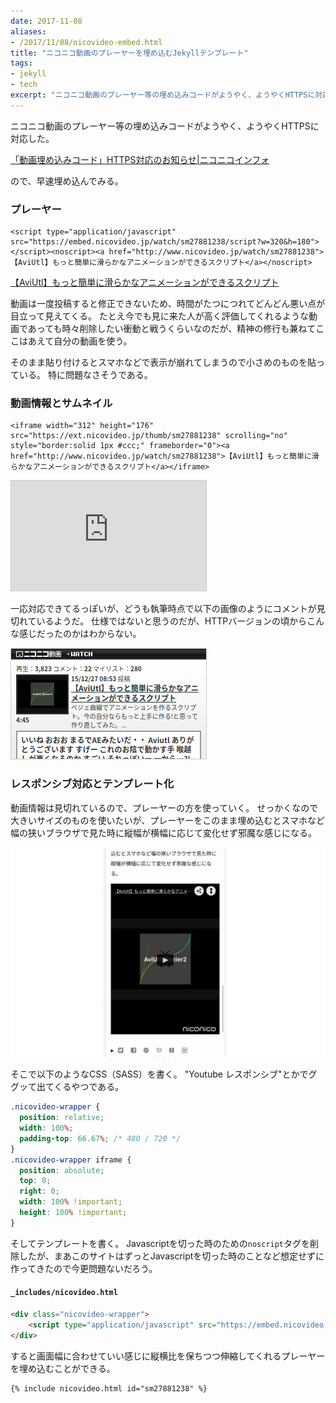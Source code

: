 ```yaml
---
date: 2017-11-08
aliases:
- /2017/11/08/nicovideo-embed.html
title: "ニコニコ動画のプレーヤーを埋め込むJekyllテンプレート"
tags:
- jekyll
- tech
excerpt: "ニコニコ動画のプレーヤー等の埋め込みコードがようやく、ようやくHTTPSに対応した。ので、早速埋め込んでみる。"
---
```


ニコニコ動画のプレーヤー等の埋め込みコードがようやく、ようやくHTTPSに対応した。

[「動画埋め込みコード」HTTPS対応のお知らせ\|ニコニコインフォ](http://blog.nicovideo.jp/niconews/49321.html)

ので、早速埋め込んでみる。

### プレーヤー

```
<script type="application/javascript" src="https://embed.nicovideo.jp/watch/sm27881238/script?w=320&h=180"></script><noscript><a href="http://www.nicovideo.jp/watch/sm27881238">【AviUtl】もっと簡単に滑らかなアニメーションができるスクリプト</a></noscript>
```

<script type="application/javascript" src="https://embed.nicovideo.jp/watch/sm27881238/script?w=320&h=180"></script><noscript><a href="http://www.nicovideo.jp/watch/sm27881238">【AviUtl】もっと簡単に滑らかなアニメーションができるスクリプト</a></noscript>

動画は一度投稿すると修正できないため、時間がたつにつれてどんどん悪い点が目立って見えてくる。
たとえ今でも見に来た人が高く評価してくれるような動画であっても時々削除したい衝動と戦うくらいなのだが、精神の修行も兼ねてここはあえて自分の動画を使う。

そのまま貼り付けるとスマホなどで表示が崩れてしまうので小さめのものを貼っている。
特に問題なさそうである。

### 動画情報とサムネイル

```
<iframe width="312" height="176" src="https://ext.nicovideo.jp/thumb/sm27881238" scrolling="no" style="border:solid 1px #ccc;" frameborder="0"><a href="http://www.nicovideo.jp/watch/sm27881238">【AviUtl】もっと簡単に滑らかなアニメーションができるスクリプト</a></iframe>
```

<iframe width="312" height="176" src="https://ext.nicovideo.jp/thumb/sm27881238" scrolling="no" style="border:solid 1px #ccc;" frameborder="0"><a href="http://www.nicovideo.jp/watch/sm27881238">【AviUtl】もっと簡単に滑らかなアニメーションができるスクリプト</a></iframe>

一応対応できてるっぽいが、どうも執筆時点で以下の画像のようにコメントが見切れているようだ。
仕様ではないと思うのだが、HTTPバージョンの頃からこんな感じだったのかはわからない。

![スクショ](/assets/2017/11/08/screenshot.png)

### レスポンシブ対応とテンプレート化

動画情報は見切れているので、プレーヤーの方を使っていく。
せっかくなので大きいサイズのものを使いたいが、プレーヤーをこのまま埋め込むとスマホなど幅の狭いブラウザで見た時に縦幅が横幅に応じて変化せず邪魔な感じになる。

![スクショ](/assets/2017/11/08/longcat.png)

そこで以下のようなCSS（SASS）を書く。
"Youtube レスポンシブ"とかでググッて出てくるやつである。

```css
.nicovideo-wrapper {
  position: relative;
  width: 100%;
  padding-top: 66.67%; /* 480 / 720 */
}
.nicovideo-wrapper iframe {
  position: absolute;
  top: 0;
  right: 0;
  width: 100% !important;
  height: 100% !important;
}
```

そしてテンプレートを書く。
Javascriptを切った時のための`noscript`タグを削除したが、まあこのサイトはずっとJavascriptを切った時のことなど想定せずに作ってきたので今更問題ないだろう。

#### `_includes/nicovideo.html`

```html
<div class="nicovideo-wrapper">
    <script type="application/javascript" src="https://embed.nicovideo.jp/watch/{{ include.id }}/script"></script>
</div>
```

すると画面幅に合わせていい感じに縦横比を保ちつつ伸縮してくれるプレーヤーを埋め込むことができる。

```
{% include nicovideo.html id="sm27881238" %}
```
